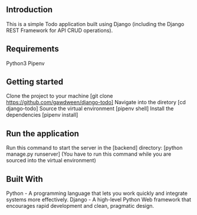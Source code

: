 ## Introduction
This is a simple Todo application built using Django (including the Django REST Framework for API CRUD operations).

## Requirements
Python3
Pipenv

## Getting started
Clone the project to your machine [git clone https://github.com/gawdween/django-todo]
Navigate into the diretory [cd django-todo]
Source the virtual environment [pipenv shell]
Install the dependencies [pipenv install]

## Run the application

Run this command to start the server in the [backend] directory: [python manage.py runserver] (You have to run this command while you are sourced into the virtual environment)

## Built With

Python - A programming language that lets you work quickly and integrate systems more effectively.
Django - A high-level Python Web framework that encourages rapid development and clean, pragmatic design.
